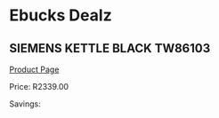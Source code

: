 
# Ebucks Dealz
## SIEMENS KETTLE BLACK TW86103
[Product Page](https://www.ebucks.com/web/shop/productSelected.do?prodId=1149100000&catId=704985963)

Price: R2339.00

Savings: 


	